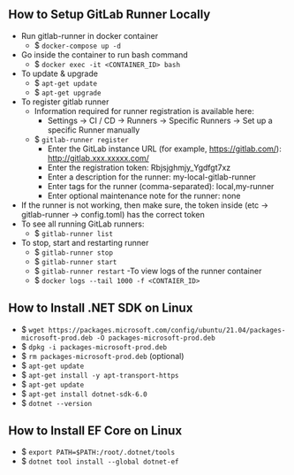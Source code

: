 ## How to Setup GitLab Runner Locally
- Run gitlab-runner in docker container
  - $ `docker-compose up -d`  
- Go inside the container to run bash command
  - $ `docker exec -it <CONTAINER_ID> bash`
- To update & upgrade
  - $ `apt-get update`
  - $ `apt-get upgrade`
- To register gitlab runner
  - Information required for runner registration is available here:
    - Settings -> CI / CD -> Runners -> Specific Runners -> Set up a specific Runner manually
  - $ `gitlab-runner register`
    - Enter the GitLab instance URL (for example, https://gitlab.com/): http://gitlab.xxx.xxxxx.com/
    - Enter the registration token: Rbjsjghmjy_Ygdfgt7xz
    - Enter a description for the runner: my-local-gitlab-runner
    - Enter tags for the runner (comma-separated): local,my-runner
    - Enter optional maintenance note for the runner: none
- If the runner is not working, then make sure, the token inside (etc -> gitlab-runner -> config.toml) has the correct token
- To see all running GitLab runners:
  - $ `gitlab-runner list`
- To stop, start and restarting runner
  - $ `gitlab-runner stop`
  - $ `gitlab-runner start`
  - $ `gitlab-runner restart`
-To view logs of the runner container
  - $ `docker logs --tail 1000 -f <CONTAIER_ID>`

## How to Install .NET SDK on Linux
- $ `wget https://packages.microsoft.com/config/ubuntu/21.04/packages-microsoft-prod.deb -O packages-microsoft-prod.deb`
- $ `dpkg -i packages-microsoft-prod.deb`
- $ `rm packages-microsoft-prod.deb` (optional)
- $ `apt-get update`
- $ `apt-get install -y apt-transport-https`
- $ `apt-get update`
- $ `apt-get install dotnet-sdk-6.0`
- $ `dotnet --version`

## How to Install EF Core on Linux
- $ `export PATH=$PATH:/root/.dotnet/tools`
- $ `dotnet tool install --global dotnet-ef`